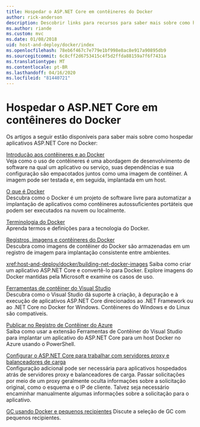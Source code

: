 ```yaml
---
title: Hospedar o ASP.NET Core em contêineres do Docker
author: rick-anderson
description: Descobrir links para recursos para saber mais sobre como hospedar aplicativos ASP.NET Core em contêineres do Docker.
ms.author: riande
ms.custom: mvc
ms.date: 01/08/2018
uid: host-and-deploy/docker/index
ms.openlocfilehash: 78eb6f467c7e779e1bf998e8ac8e917a90895db9
ms.sourcegitcommit: 6c8cff2d6753415c4f5d2ffda88159a7f6f7431a
ms.translationtype: MT
ms.contentlocale: pt-BR
ms.lasthandoff: 04/16/2020
ms.locfileid: "81440721"
---
```

# <a name="host-aspnet-core-in-docker-containers"></a>Hospedar o ASP.NET Core em contêineres do Docker

Os artigos a seguir estão disponíveis para saber mais sobre como hospedar aplicativos ASP.NET Core no Docker:

[Introdução aos contêineres e ao Docker](/dotnet/standard/microservices-architecture/container-docker-introduction/index)  
Veja como o uso de contêineres é uma abordagem de desenvolvimento de software na qual um aplicativo ou serviço, suas dependências e sua configuração são empacotados juntos como uma imagem de contêiner. A imagem pode ser testada e, em seguida, implantada em um host.

[O que é Docker](/dotnet/standard/microservices-architecture/container-docker-introduction/docker-defined)  
Descubra como o Docker é um projeto de software livre para automatizar a implantação de aplicativos como contêineres autossuficientes portáteis que podem ser executados na nuvem ou localmente.

[Terminologia do Docker](/dotnet/standard/microservices-architecture/container-docker-introduction/docker-terminology)  
Aprenda termos e definições para a tecnologia do Docker.

[Registros, imagens e contêineres do Docker](/dotnet/standard/microservices-architecture/container-docker-introduction/docker-containers-images-registries)  
Descubra como imagens de contêiner do Docker são armazenadas em um registro de imagem para implantação consistente entre ambientes.

<xref:host-and-deploy/docker/building-net-docker-images> Saiba como criar um aplicativo ASP.NET Core e convertê-lo para Docker. Explore imagens do Docker mantidas pela Microsoft e examine os casos de uso.

[Ferramentas de contêiner do Visual Studio](xref:host-and-deploy/docker/visual-studio-tools-for-docker)  
Descubra como o Visual Studio dá suporte à criação, à depuração e à execução de aplicativos ASP.NET Core direcionados ao .NET Framework ou ao .NET Core no Docker for Windows. Contêineres do Windows e do Linux são compatíveis.

[Publicar no Registro de Contêiner do Azure](/azure/vs-azure-tools-docker-hosting-web-apps-in-docker)  
Saiba como usar a extensão Ferramentas de Contêiner do Visual Studio para implantar um aplicativo do ASP.NET Core para um host Docker no Azure usando o PowerShell.

[Configurar o ASP.NET Core para trabalhar com servidores proxy e balanceadores de carga](xref:host-and-deploy/proxy-load-balancer)  
Configuração adicional pode ser necessária para aplicativos hospedados atrás de servidores proxy e balanceadores de carga. Passar solicitações por meio de um proxy geralmente oculta informações sobre a solicitação original, como o esquema e o IP de cliente. Talvez seja necessário encaminhar manualmente algumas informações sobre a solicitação para o aplicativo.

[GC usando Docker e pequenos recipientes](xref:performance/memory#sc) Discute a seleção de GC com pequenos recipientes.